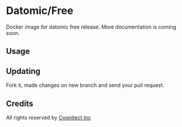# Datomic/Free

Docker image for datomic free release.
More documentation is coming soon.

## Usage

## Updating

Fork it, made changes on new branch and send your pull request.

## Credits

All rights reserved by [Cognitect Inc](http://www.cognitect.com)

